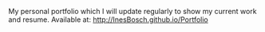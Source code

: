 My personal portfolio which I will update regularly to show my current work and resume. Available at:  http://InesBosch.github.io/Portfolio
